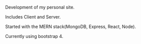 Development of my personal site.

Includes Client and Server.

Started with the MERN stack(MongoDB, Express, React, Node).

Currently using bootstrap 4.